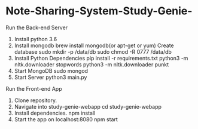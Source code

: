 # Note-Sharing-System-Study-Genie-

Run the Back-end Server

1. Install python 3.6
2. Install mongodb
       brew install mongodb(or apt-get or yum)
   Create database
       sudo mkdir -p /data/db
       sudo chmod -R 0777 /data/db
3. Install Python Dependencies
       pip install -r requirements.txt
       python3 -m nltk.downloader stopwords
       python3 -m nltk.downloader punkt
4. Start MongoDB
       sudo mongod
5. Start Server
       python3 main.py



Run the Front-end App

1. Clone repository.
2. Navigate into study-genie-webapp 
       cd study-genie-webapp
3. Install dependencies. 
       npm install
4. Start the app on localhost:8080
       npm start
   

 
